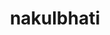 ---
title: nakulbhati
github: https://github.com/nakulbhati
mode: dark
transition: 1s
score: 79.5
archetype:
- Descriptive
---